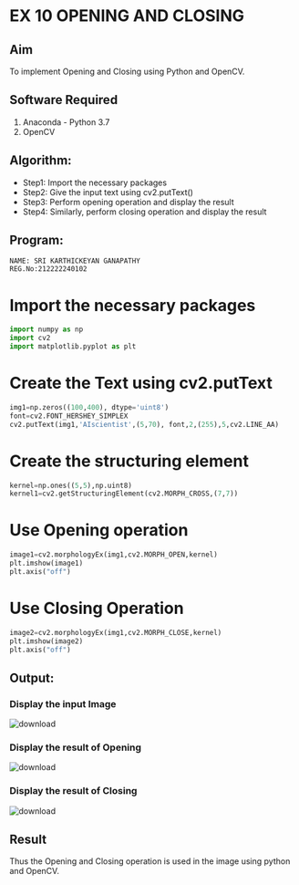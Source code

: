 # EX 10 OPENING AND CLOSING
## Aim
To implement Opening and Closing using Python and OpenCV.
## Software Required
1. Anaconda - Python 3.7
2. OpenCV
## Algorithm:
- Step1: Import the necessary packages
- Step2: Give the input text using cv2.putText()
- Step3: Perform opening operation and display the result
- Step4: Similarly, perform closing operation and display the result
## Program:
```
NAME: SRI KARTHICKEYAN GANAPATHY
REG.No:212222240102
``` 
# Import the necessary packages
```python
import numpy as np
import cv2
import matplotlib.pyplot as plt
```
# Create the Text using cv2.putText
```python
img1=np.zeros((100,400), dtype='uint8')
font=cv2.FONT_HERSHEY_SIMPLEX
cv2.putText(img1,'AIscientist',(5,70), font,2,(255),5,cv2.LINE_AA)
```
# Create the structuring element
```python
kernel=np.ones((5,5),np.uint8)
kernel1=cv2.getStructuringElement(cv2.MORPH_CROSS,(7,7))
```
# Use Opening operation
```python
image1=cv2.morphologyEx(img1,cv2.MORPH_OPEN,kernel)
plt.imshow(image1)
plt.axis("off")
```
# Use Closing Operation
```python
image2=cv2.morphologyEx(img1,cv2.MORPH_CLOSE,kernel)
plt.imshow(image2)
plt.axis("off")
```
## Output:
### Display the input Image
![download](https://github.com/srikarthickeyanganapathy/OPENING--AND-CLOSING/assets/119393842/56eda9eb-ba09-40d8-9863-b13b278229f8)

### Display the result of Opening
![download](https://github.com/srikarthickeyanganapathy/OPENING--AND-CLOSING/assets/119393842/fab42203-ab75-4c9f-9f5a-59f646be9cc3)

### Display the result of Closing
![download](https://github.com/srikarthickeyanganapathy/OPENING--AND-CLOSING/assets/119393842/e8ac954b-8bc5-4f47-bc45-665e57985039)

## Result
Thus the Opening and Closing operation is used in the image using python and OpenCV.
